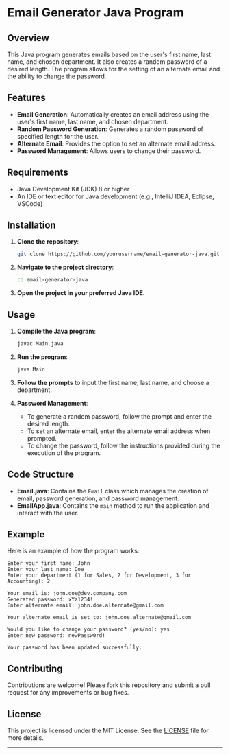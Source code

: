 # Email Generator Java Program

## Overview

This Java program generates emails based on the user's first name, last name, and chosen department. It also creates a random password of a desired length. The program allows for the setting of an alternate email and the ability to change the password.

## Features

- **Email Generation**: Automatically creates an email address using the user's first name, last name, and chosen department.
- **Random Password Generation**: Generates a random password of specified length for the user.
- **Alternate Email**: Provides the option to set an alternate email address.
- **Password Management**: Allows users to change their password.

## Requirements

- Java Development Kit (JDK) 8 or higher
- An IDE or text editor for Java development (e.g., IntelliJ IDEA, Eclipse, VSCode)

## Installation

1. **Clone the repository**:
   ```sh
   git clone https://github.com/yourusername/email-generator-java.git
   ```

2. **Navigate to the project directory**:
   ```sh
   cd email-generator-java
   ```

3. **Open the project in your preferred Java IDE**.

## Usage

1. **Compile the Java program**:
   ```sh
   javac Main.java
   ```

2. **Run the program**:
   ```sh
   java Main
   ```

3. **Follow the prompts** to input the first name, last name, and choose a department.

4. **Password Management**:
   - To generate a random password, follow the prompt and enter the desired length.
   - To set an alternate email, enter the alternate email address when prompted.
   - To change the password, follow the instructions provided during the execution of the program.

## Code Structure

- **Email.java**: Contains the `Email` class which manages the creation of email, password generation, and password management.
- **EmailApp.java**: Contains the `main` method to run the application and interact with the user.

## Example

Here is an example of how the program works:

```
Enter your first name: John
Enter your last name: Doe
Enter your department (1 for Sales, 2 for Development, 3 for Accounting): 2

Your email is: john.doe@dev.company.com
Generated password: xYz1234!
Enter alternate email: john.doe.alternate@gmail.com

Your alternate email is set to: john.doe.alternate@gmail.com

Would you like to change your password? (yes/no): yes
Enter new password: newPassw0rd!

Your password has been updated successfully.
```

## Contributing

Contributions are welcome! Please fork this repository and submit a pull request for any improvements or bug fixes.

## License

This project is licensed under the MIT License. See the [LICENSE](LICENSE) file for more details.

---

